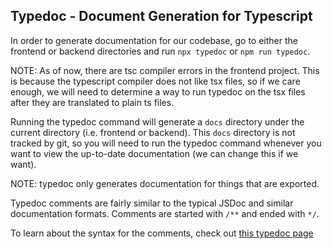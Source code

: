 ## Typedoc - Document Generation for Typescript

In order to generate documentation for our codebase, go to either the frontend or backend directories and run ```npx typedoc``` or ```npm run typedoc```.

NOTE: As of now, there are tsc compiler errors in the frontend project. This is because the typescript compiler does not like tsx files, so if we care enough, we will need to determine a way to run typedoc on the tsx files after they are translated to plain ts files.

Running the typedoc command will generate a ```docs``` directory under the current directory (i.e. frontend or backend). This ```docs``` directory is not tracked by git, so you will need to run the typedoc command whenever you want to view the up-to-date documentation (we can change this if we want).

NOTE: typedoc only generates documentation for things that are exported.

Typedoc comments are fairly similar to the typical JSDoc and similar documentation formats. Comments are started with ```/**``` and ended with ```*/```.

To learn about the syntax for the comments, check out [this typedoc page](https://typedoc.org/guides/doccomments/)